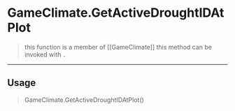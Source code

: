 # GameClimate.GetActiveDroughtIDAtPlot
> this function is a member of [[GameClimate]]
> this method can be invoked with `.`
-----
## Usage
> GameClimate.GetActiveDroughtIDAtPlot()
